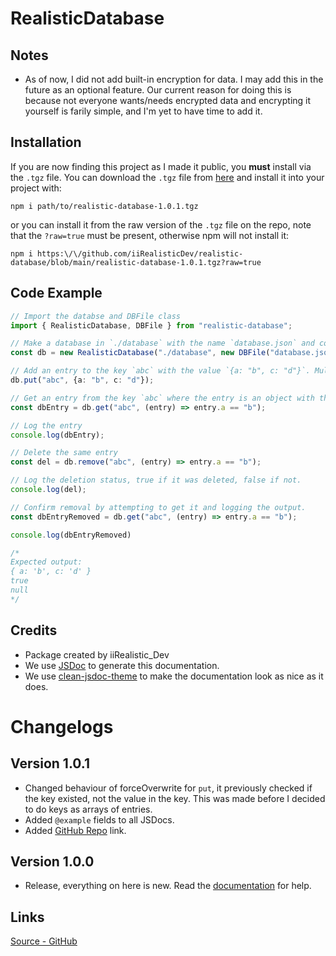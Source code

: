 # RealisticDatabase

## Notes

- As of now, I did not add built-in encryption for data. I may add this in the future as an optional feature. Our current reason for doing this is because not everyone wants/needs encrypted data and encrypting it yourself is farily simple, and I'm yet to have time to add it.

## Installation
If you are now finding this project as I made it public, you **must** install via the `.tgz` file. You can download the `.tgz` file from [here](https://github.com/iiRealisticDev/realistic-database/blob/main/realistic-database-1.0.1.tgz) and install it into your project with:
```shell
npm i path/to/realistic-database-1.0.1.tgz
```
or you can install it from the raw version of the `.tgz` file on the repo, note that the `?raw=true` must be present, otherwise npm will not install it:
```shell
npm i https:\/\/github.com/iiRealisticDev/realistic-database/blob/main/realistic-database-1.0.1.tgz?raw=true
```

## Code Example 
```typescript
// Import the databse and DBFile class
import { RealisticDatabase, DBFile } from "realistic-database";

// Make a database in `./database` with the name `database.json` and content `{}`
const db = new RealisticDatabase("./database", new DBFile("database.json","{}"));

// Add an entry to the key `abc` with the value `{a: "b", c: "d"}`. Multiple entries can exist under one key.
db.put("abc", {a: "b", c: "d"});

// Get an entry from the key `abc` where the entry is an object with the property `a` set to `"b"`.
const dbEntry = db.get("abc", (entry) => entry.a == "b");

// Log the entry
console.log(dbEntry);

// Delete the same entry
const del = db.remove("abc", (entry) => entry.a == "b");

// Log the deletion status, true if it was deleted, false if not.
console.log(del);

// Confirm removal by attempting to get it and logging the output.
const dbEntryRemoved = db.get("abc", (entry) => entry.a == "b");

console.log(dbEntryRemoved)

/*
Expected output:
{ a: 'b', c: 'd' }
true
null
*/
```

## Credits

- Package created by iiRealistic_Dev
- We use [JSDoc](https://jsdoc.app/) to generate this documentation.
- We use [clean-jsdoc-theme](https://github.com/ankitskvmdam/clean-jsdoc-theme) to make the documentation look as nice as it does.

# Changelogs

## Version 1.0.1
- Changed behaviour of forceOverwrite for `put`, it previously checked if the key existed, not the value in the key. This was made before I decided to do keys as arrays of entries.
- Added `@example` fields to all JSDocs.
- Added [GitHub Repo](https://github.com/iiRealisticDev/realistic-database) link.

## Version 1.0.0

- Release, everything on here is new. Read the [documentation](https://iirealisticdev.github.io/realistic-database/index.html) for help.


## Links
[Source - GitHub](https://github.com/iiRealisticDev/realistic-database)